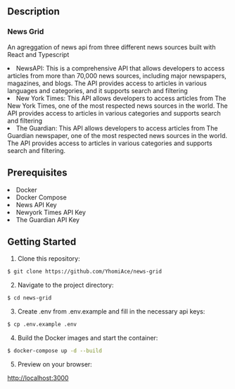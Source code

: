 ## Description

### News Grid

<p>An agreggation of news api from three different news sources built with React and Typescript</p>
<li>NewsAPI: This is a comprehensive API that allows developers to access articles from
more than 70,000 news sources, including major newspapers, magazines, and blogs.
The API provides access to articles in various languages and categories, and it supports
search and filtering </li>
<li>New York Times: This API allows developers to access articles from The New York
Times, one of the most respected news sources in the world. The API provides access
to articles in various categories and supports search and filtering
</li>
<li>The Guardian: This API allows developers to access articles from The Guardian
newspaper, one of the most respected news sources in the world. The API provides
access to articles in various categories and supports search and filtering.
</li>

## Prerequisites

<li>Docker</li>
<li>Docker Compose</li>
<li>News API Key</li>
<li>Newyork Times API Key</li>
<li>The Guardian API Key</li>

## Getting Started

1. Clone this repository:

```bash
$ git clone https://github.com/YhomiAce/news-grid
```

2. Navigate to the project directory:

```bash
$ cd news-grid
```

3. Create .env from .env.example and fill in the necessary api keys:

```bash
$ cp .env.example .env
```

4. Build the Docker images and start the container:

```bash
$ docker-compose up -d --build
```

5. Preview on your browser:

<a href=http://localhost:3000>http://localhost:3000</a>
